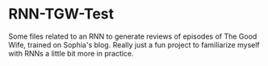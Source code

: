 # RNN-TGW-Test

Some files related to an RNN to generate reviews of episodes of The Good Wife, trained on Sophia's blog.  Really just a fun project to familiarize myself with RNNs a little bit more in practice.

